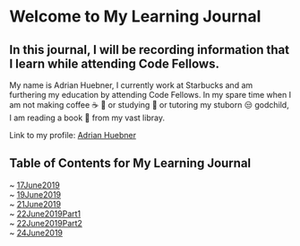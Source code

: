 # Welcome to My Learning Journal  
## In this journal, I will be recording information that I learn while attending Code Fellows. 

My name is Adrian Huebner, I currently work at Starbucks and am furthering my education by attending Code Fellows. In my spare time when I am not making coffee :coffee: :tea: or studying :school_satchel: or tutoring my stuborn :unamused: godchild, I am reading a book :book: from my vast libray.

Link to my profile: [Adrian Huebner](https://github.com/adrianhuebner)

## Table of Contents for My Learning Journal 
~ [17June2019](17June2019.md)  
~ [19June2019](19June2019.md)  
~ [21June2019](21June2019.md)  
~ [22June2019Part1](22June2019.md)  
~ [22June2019Part2](22June2019.md)  
~ [24June2019](24June2019.md) 

